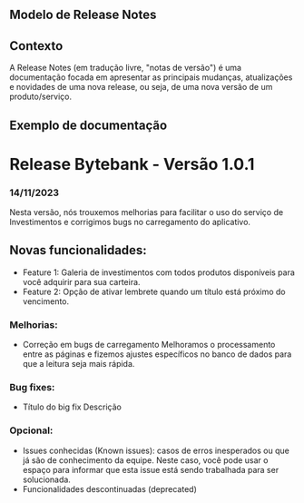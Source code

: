 ## Modelo de Release Notes

## Contexto
A Release Notes (em tradução livre, "notas de versão") é uma documentação focada em apresentar as principais mudanças, atualizações e novidades de uma nova release, ou seja, de uma nova versão de um produto/serviço.

## Exemplo de documentação

# Release Bytebank - Versão 1.0.1
### 14/11/2023

Nesta versão, nós trouxemos melhorias para facilitar o uso do serviço de Investimentos e corrigimos bugs no carregamento do aplicativo.

## Novas funcionalidades:

- Feature 1: Galeria de investimentos com todos produtos disponíveis para você adquirir para sua carteira.
- Feature 2: Opção de ativar lembrete quando um título está próximo do vencimento.
  
### Melhorias:

- Correção em bugs de carregamento Melhoramos o processamento entre as páginas e fizemos ajustes específicos no banco de dados para que a leitura seja mais rápida.
  
### Bug fixes:

- Título do big fix Descrição

### Opcional:

- Issues conhecidas (Known issues): casos de erros inesperados ou que já são de conhecimento da equipe. Neste caso, você pode usar o espaço para informar que esta issue está sendo trabalhada para ser solucionada.
- Funcionalidades descontinuadas (deprecated)
